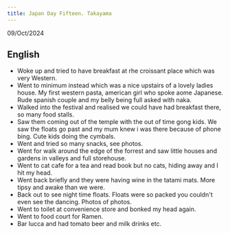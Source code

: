 ```yaml
---
title: Japan Day Fifteen. Takayama
---
```



09/Oct/2024

## English
- Woke up and tried to have breakfast at rhe croissant place which was very Western.
- Went to minimum instead which was a nice upstairs of a lovely ladies house. My first western pasta, american girl who spoke aome Japanese. Rude spanish couple and my belly being full asked with naka.
- Walked into the festival and realised we could have had breakfast there, so many food stalls.
- Saw them coming out of the temple with the out of time gong kids. We saw the floats go past and my mum knew i was there because of phone bing. Cute kids doing the cymbals.
- Went and tried so many snacks, see photos.
- Went for walk around the edge of the forrest and saw little houses and gardens in valleys and full storehouse.
- Went to cat cafe for a tea and read book but no cats, hiding away and I hit my head.
- Went back briefly and they were having wine in the tatami mats. More tipsy and awake than we were.
- Back out to see night time floats. Floats were so packed you couldn't even see the dancing. Photos of photos.
- Went to toilet at convenience store and bonked my head again.
- Went to food court for Ramen.
- Bar lucca and had tomato beer and milk drinks etc.